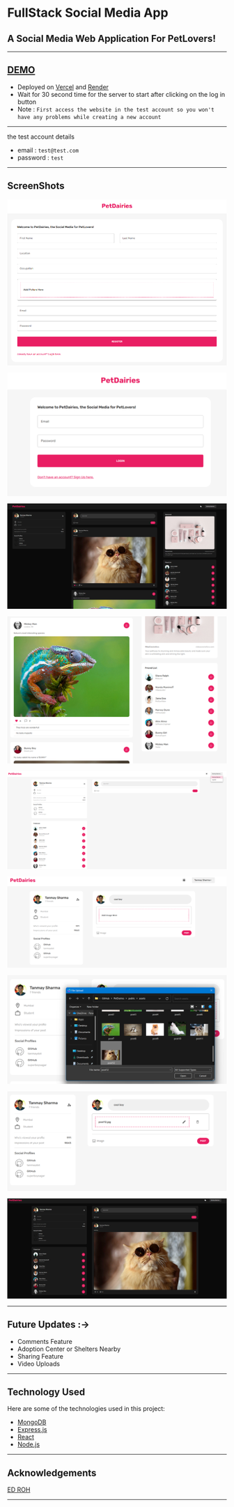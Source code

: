 # **FullStack Social Media App**

## A Social Media Web Application For PetLovers!

---

## [DEMO](https://pet-diaries.vercel.app/)

- Deployed on [Vercel](https://vercel.com) and [Render](https://render.com/)
- Wait for 30 second time for the server to start after clicking on the log in button
- Note : ``` First access the website in the test account so you won't have any problems while creating a new account ```

---

the test account details
- email : ```test@test.com```
- password : ```test```

---

## ScreenShots

![Register](public/FinishProduct/registerpage.png)

![Login](public/FinishProduct/login.png)

![Home](public/FinishProduct/homepage.png)

![Homes](public/FinishProduct/homepages.png)

![Profile](public/FinishProduct/profilepage.png)

![Posting_1](public/FinishProduct/addingpost_1.png)

![Posting_2](public/FinishProduct/addingpost_2.png)

![Posting_3](public/FinishProduct/addingpost_3.png)

![Posting_4](public/FinishProduct/addingpost_4.png)

---

## Future Updates :-> 
- Comments Feature
- Adoption Center or Shelters Nearby
- Sharing Feature
- Video Uploads

---

## Technology Used

Here are some of the technologies used in this project:

- [MongoDB](https://www.mongodb.com/)
- [Express.js](https://expressjs.com/)
- [React](https://reactjs.org/)
- [Node.js](https://nodejs.org/)

---

## Acknowledgements

[ED ROH](https://github.com/ed-roh/mern-social-media)

---
